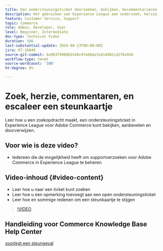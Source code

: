 ```yaml
---
title: Een ondersteuningsticket doorzoeken, bekijken, becommentariëren en doorverwijzen
description: Het gebruiken van Experience League aan onderzoek, herzie, commentaren en escaleer een steunkaartje
feature: Customer Service, Support
topic: Commerce
role: Admin, Developer, User
level: Beginner, Intermediate
doc-type: Technical Video
duration: 186
last-substantial-update: 2024-08-23T00:00:00Z
jira: KT-16049
source-git-commit: 8a90379998b5540c9fe88dafed14002cd276e926
workflow-type: tm+mt
source-wordcount: '108'
ht-degree: 0%

---
```



# Zoek, herzie, commentaren, en escaleer een steunkaartje

Leer hoe u een zoekopdracht maakt, een ondersteuningsticket in Experience League voor Adobe Commerce kunt bekijken, aanbevelen en doorverwijzen.

## Voor wie is deze video?

* Iedereen die de mogelijkheid heeft om supportverzoeken voor Adobe Commerce in Experience League te beheren

## Video-inhoud {#video-content}

* Leer hoe u naar een ticket kunt zoeken
* Leer hoe u een opmerking toevoegt aan een open ondersteuningsticket
* Leer hoe en sommige redenen om een steunkaartje te stijgen

>[!VIDEO](https://video.tv.adobe.com/v/3433076?learn=on)

## Handleiding voor Commerce Knowledge Base Help Center

[ voorlegt een steungeval ](https://experienceleague.adobe.com/en/docs/commerce-knowledge-base/kb/help-center-guide/magento-help-center-user-guide#support-case)
